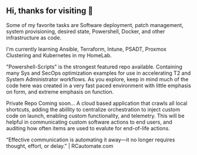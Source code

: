 ## Hi, thanks for visiting 👋


Some of my favorite tasks are Software deployment, patch management, system provisioning, desired state, Powershell, Docker, and other infrastructure as code.

I'm currently learning Ansible, Terraform, Intune, PSADT, Proxmox Clustering and Kubernetes in my HomeLab.


"Powershell-Scripts" is the strongest featured repo available.  Containing many Sys and SecOps optimization examples for use in accelerating T2 and System Administrator workflows.
As you explore, keep in mind much of the code here was created in a very fast paced environment with little emphasis on form, and extreme emphasis on function.

Private Repo Coming soon... A cloud based application that crawls all local shortcuts, adding the abillity to centralize orchestration to inject custom code on launch, enabling custom functionality, and telemetry.
  This will be helpful in communicating custom software actions to end users, and auditing how often items are used to evalute for end-of-life actions.

“Effective communication is automating it away—it no longer requires thought, effort, or delay.” | RCautomate.com

<!--
**gsxryan/gsxryan** is a ✨ _special_ ✨ repository because its `README.md` (this file) appears on your GitHub profile.

Here are some ideas to get you started:

- 🔭 I’m currently working on ...
- 🌱 I’m currently learning ...
- 👯 I’m looking to collaborate on ...
- 🤔 I’m looking for help with ...
- 💬 Ask me about ...
- 📫 How to reach me: ...
- 😄 Pronouns: ...
- ⚡ Fun fact: ...
-->
